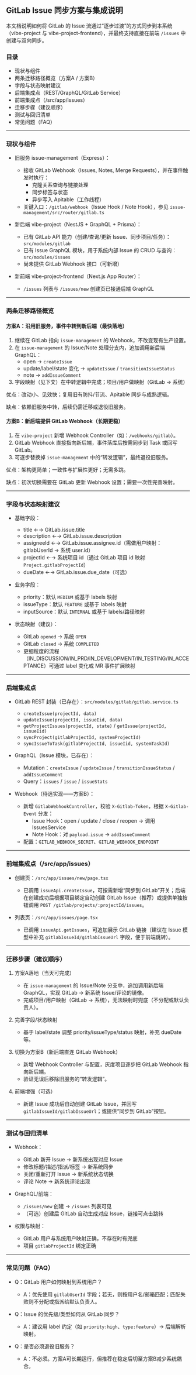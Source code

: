 ## GitLab Issue 同步方案与集成说明

本文档说明如何将 GitLab 的 Issue 流通过“逐步过渡”的方式同步到本系统（vibe-project 与 vibe-project-frontend），并最终支持直接在前端 `/issues` 中创建与双向同步。

### 目录

- 现状与组件
- 两条迁移路径概览（方案A / 方案B）
- 字段与状态映射建议
- 后端集成点（REST/GraphQL/GitLab Service）
- 前端集成点（/src/app/issues）
- 迁移步骤（建议顺序）
- 测试与回归清单
- 常见问题（FAQ）

---

### 现状与组件

- 旧服务 issue-management（Express）：
  - 接收 GitLab Webhook（Issues, Notes, Merge Requests），并在事件触发时执行：
    - 克隆关系查询与链接处理
    - 同步标签与状态
    - 异步写入 Apitable（工作线程）
  - 关键入口：`/gitlab/webhook`（Issue Hook / Note Hook），参见 `issue-management/src/router/gitlab.ts`

- 新后端 vibe-project（NestJS + GraphQL + Prisma）：
  - 已有 GitLab API 能力（创建/查询/更新 Issue、同步项目/任务）：`src/modules/gitlab`
  - 已有 Issue GraphQL 模块，用于系统内部 Issue 的 CRUD 与查询：`src/modules/issues`
  - 尚未提供 GitLab Webhook 接口（可新增）

- 新前端 vibe-project-frontend（Next.js App Router）：
  - `/issues` 列表与 `/issues/new` 创建页已接通后端 GraphQL

---

### 两条迁移路径概览

#### 方案A：沿用旧服务，事件中转到新后端（最快落地）

1. 继续在 GitLab 指向 `issue-management` 的 Webhook，不改变现有生产设置。
2. 在 `issue-management` 的 Issue/Note 处理分支内，追加调用新后端 GraphQL：
   - open → `createIssue`
   - update/label/state 变化 → `updateIssue` / `transitionIssueStatus`
   - note → `addIssueComment`
3. 字段映射（见下文）在中转逻辑中完成；项目/用户做映射（GitLab → 系统）

优点：改动小、见效快；复用旧有防抖/节流、Apitable 同步与成熟逻辑。

缺点：依赖旧服务中转，后续仍需迁移或退役旧服务。

#### 方案B：新后端提供 GitLab Webhook（长期更稳）

1. 在 `vibe-project` 新增 Webhook Controller（如：`/webhooks/gitlab`）。
2. GitLab Webhook 直接指向新后端，事件落库后按需同步到 Task 或回写 GitLab。
3. 可逐步替换掉 `issue-management` 中的“转发逻辑”，最终退役旧服务。

优点：架构更简单；一致性与扩展性更好；无需多跳。

缺点：初次切换需要在 GitLab 更新 Webhook 设置；需要一次性完善映射。

---

### 字段与状态映射建议

- 基础字段：
  - title ←→ GitLab.issue.title
  - description ←→ GitLab.issue.description
  - assigneeId ←→ GitLab.issue.assignee.id（需做用户映射：gitlabUserId → 系统 user.id）
  - projectId ←→ 系统项目 id（通过 GitLab 项目 id 映射 `Project.gitlabProjectId`）
  - dueDate ←→ GitLab.issue.due_date（可选）

- 业务字段：
  - priority：默认 `MEDIUM` 或基于 labels 映射
  - issueType：默认 `FEATURE` 或基于 labels 映射
  - inputSource：默认 `INTERNAL` 或基于 labels/路径映射

- 状态映射（建议）：
  - GitLab `opened` → 系统 `OPEN`
  - GitLab `closed` → 系统 `COMPLETED`
  - 更细粒度的流程（IN_DISCUSSION/IN_PRD/IN_DEVELOPMENT/IN_TESTING/IN_ACCEPTANCE）可通过 label 变化或 MR 事件扩展映射

---

### 后端集成点

- GitLab REST 封装（已存在）：`src/modules/gitlab/gitlab.service.ts`
  - `createIssue(projectId, data)`
  - `updateIssue(projectId, issueIid, data)`
  - `getProjectIssues(projectId, state)` / `getIssue(projectId, issueIid)`
  - `syncProject(gitlabProjectId, systemProjectId)`
  - `syncIssueToTask(gitlabProjectId, issueIid, systemTaskId)`

- GraphQL（Issue 模块，已存在）：
  - Mutation：`createIssue` / `updateIssue` / `transitionIssueStatus` / `addIssueComment`
  - Query：`issues` / `issue` / `issueStats`

- Webhook（待选实现——方案B）：
  - 新增 `GitlabWebhookController`，校验 `X-Gitlab-Token`，根据 `X-Gitlab-Event` 分发：
    - Issue Hook：open / update / close / reopen → 调用 IssuesService
    - Note Hook：对 `payload.issue` → `addIssueComment`
  - 配置：`GITLAB_WEBHOOK_SECRET`、`GITLAB_WEBHOOK_ENDPOINT`

---

### 前端集成点（/src/app/issues）

- 创建页：`/src/app/issues/new/page.tsx`
  - 已调用 `issueApi.createIssue`，可按需新增“同步到 GitLab”开关；后端在创建成功后根据项目绑定自动创建 GitLab Issue（推荐）或提供单独按钮调用 `POST /gitlab/projects/:projectId/issues`。

- 列表页：`/src/app/issues/page.tsx`
  - 已调用 `issueApi.getIssues`，可追加展示 GitLab 链接（建议在 Issue 模型中补充 `gitlabIssueId/gitlabIssueUrl` 字段，便于前端跳转）。

---

### 迁移步骤（建议顺序）

1) 方案A落地（当天可完成）
   - 在 `issue-management` 的 Issue/Note 分支中，追加调用新后端 GraphQL，实现 GitLab → 新系统 Issue/评论的镜像。
   - 完成项目/用户映射（GitLab → 系统），无法映射时兜底（不分配或默认负责人）。

2) 完善字段/状态映射
   - 基于 label/state 调整 priority/issueType/status 映射，补充 dueDate 等。

3) 切换为方案B（新后端直连 GitLab Webhook）
   - 新增 Webhook Controller 与配置，灰度项目逐步把 GitLab Webhook 指向新后端。
   - 验证无误后移除旧服务的“转发逻辑”。

4) 前端增强（可选）
   - 新建 Issue 成功后自动创建 GitLab Issue，并回写 `gitlabIssueId/gitlabIssueUrl`；或提供“同步到 GitLab”按钮。

---

### 测试与回归清单

- Webhook：
  - GitLab 新开 Issue → 新系统出现对应 Issue
  - 修改标题/描述/指派/标签 → 新系统同步
  - 关闭/重新打开 Issue → 新系统状态切换
  - 评论 Note → 新系统评论出现

- GraphQL/前端：
  - `/issues/new` 创建 → `/issues` 列表可见
  - （可选）创建后 GitLab 自动生成对应 Issue，链接可点击跳转

- 权限与映射：
  - GitLab 用户与系统用户映射正确，不存在时有兜底
  - 项目 `gitlabProjectId` 绑定正确

---

### 常见问题（FAQ）

- Q：GitLab 用户如何映射到系统用户？
  - A：优先使用 `gitlabUserId` 字段；若无，则按用户名/邮箱匹配；匹配失败则不分配或指派给默认负责人。

- Q：Issue 的优先级/类型如何从 GitLab 同步？
  - A：建议用 label 约定（如 `priority:high`、`type:feature`）→ 后端解析映射。

- Q：是否必须退役旧服务？
  - A：不必须。方案A可长期运行，但推荐在稳定后切至方案B减少系统耦合。





